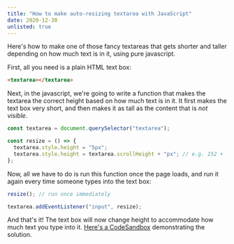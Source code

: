 ```yaml
---
title: "How to make auto-resizing textarea with JavaScript"
date: 2020-12-30
unlisted: true
---
```


Here's how to make one of those fancy textareas that gets shorter and taller depending on how much text is in it, using pure javascript.

First, all you need is a plain HTML text box:

```html
<textarea></textarea>
```

Next, in the javascript, we're going to write a function that makes the textarea the correct height based on how much text is in it. It first makes the text box very short, and then makes it as tall as the content that is _not visible_.

```javascript
const textarea = document.querySelector("textarea");

const resize = () => {
  textarea.style.height = "5px";
  textarea.style.height = textarea.scrollHeight + "px"; // e.g. 152 + 'px' = '152px'
};
```

Now, all we have to do is run this function once the page loads, and run it again every time someone types into the text box:

```javascript
resize(); // run once immediately

textarea.addEventListener("input", resize);
```

And that's it! The text box will now change height to accommodate how much text you type into it. [Here's a CodeSandbox](https://codesandbox.io/s/js-textarea-auto-resize-yz0k8?file=/index.html) demonstrating the solution.
